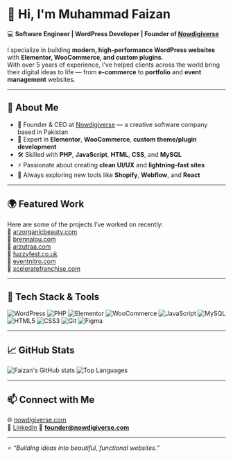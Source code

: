 # 👋 Hi, I'm Muhammad Faizan

💻 **Software Engineer | WordPress Developer | Founder of [Nowdigiverse](https://nowdigiverse.com)**  

I specialize in building **modern, high-performance WordPress websites** with **Elementor, WooCommerce, and custom plugins**.  
With over 5 years of experience, I’ve helped clients across the world bring their digital ideas to life — from **e-commerce** to **portfolio** and **event management** websites.

---

## 🚀 About Me
- 🏢 Founder & CEO at [Nowdigiverse](https://nowdigiverse.com) — a creative software company based in Pakistan  
- 🎨 Expert in **Elementor**, **WooCommerce**, **custom theme/plugin development**  
- 🛠 Skilled with **PHP**, **JavaScript**, **HTML**, **CSS**, and **MySQL**  
- ⚡ Passionate about creating **clean UI/UX** and **lightning-fast sites**  
- 🎯 Always exploring new tools like **Shopify**, **Webflow**, and **React**  

---

## 🌍 Featured Work
Here are some of the projects I’ve worked on recently:  
🔗 [arzorganicbeauty.com](https://arzorganicbeauty.com)  
🔗 [brennalou.com](https://brennalou.com)  
🔗 [arzutraa.com](https://arzutraa.com)  
🔗 [fuzzyfest.co.uk](https://fuzzyfest.co.uk)  
🔗 [eventnitro.com](https://eventnitro.com)  
🔗 [xceleratefranchise.com](https://xceleratefranchise.com)

---

## 🧰 Tech Stack & Tools
![WordPress](https://img.shields.io/badge/WordPress-%23117AC9.svg?style=for-the-badge&logo=wordpress&logoColor=white)
![PHP](https://img.shields.io/badge/PHP-%23777BB4.svg?style=for-the-badge&logo=php&logoColor=white)
![Elementor](https://img.shields.io/badge/Elementor-%23A41E92.svg?style=for-the-badge&logo=elementor&logoColor=white)
![WooCommerce](https://img.shields.io/badge/WooCommerce-%23815FC0.svg?style=for-the-badge&logo=woocommerce&logoColor=white)
![JavaScript](https://img.shields.io/badge/JavaScript-%23F7DF1E.svg?style=for-the-badge&logo=javascript&logoColor=black)
![MySQL](https://img.shields.io/badge/MySQL-%234479A1.svg?style=for-the-badge&logo=mysql&logoColor=white)
![HTML5](https://img.shields.io/badge/HTML5-%23E34F26.svg?style=for-the-badge&logo=html5&logoColor=white)
![CSS3](https://img.shields.io/badge/CSS3-%231572B6.svg?style=for-the-badge&logo=css3&logoColor=white)
![Git](https://img.shields.io/badge/Git-%23F05032.svg?style=for-the-badge&logo=git&logoColor=white)
![Figma](https://img.shields.io/badge/Figma-%23F24E1E.svg?style=for-the-badge&logo=figma&logoColor=white)

---

## 📈 GitHub Stats
![Faizan's GitHub stats](https://github-readme-stats.vercel.app/api?username=thisisfaizi&show_icons=true&theme=radical)
![Top Languages](https://github-readme-stats.vercel.app/api/top-langs/?username=thisisfaizi&layout=compact&theme=radical)

---

## 📫 Connect with Me
🌐 [nowdigiverse.com](https://nowdigiverse.com)  
💼 [LinkedIn](https://www.linkedin.com/in/muhammad-faizan-nowdigiverse/)
📧 **founder@nowdigiverse.com**

---

⭐ _“Building ideas into beautiful, functional websites.”_  

